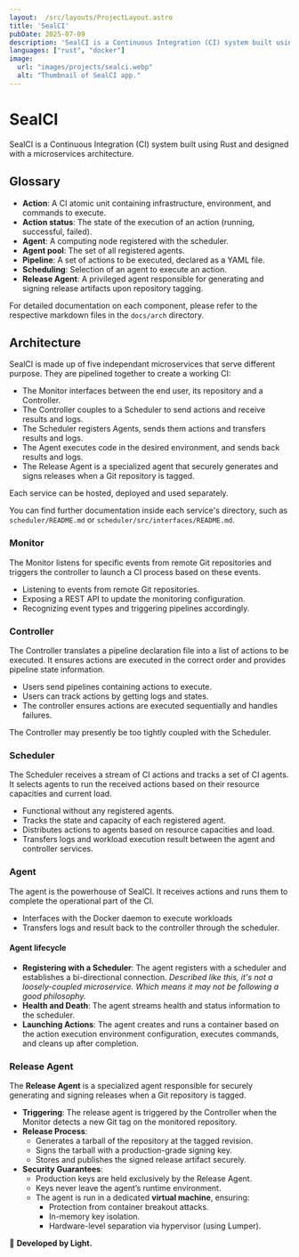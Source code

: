 ```yaml
---
layout:  /src/layouts/ProjectLayout.astro
title: 'SealCI'
pubDate: 2025-07-09
description: 'SealCI is a Continuous Integration (CI) system built using Rust and designed with a microservices architecture.'
languages: ["rust", "docker"]
image:
  url: "images/projects/sealci.webp"
  alt: "Thumbnail of SealCI app."  
--- 
```

# SealCI

SealCI is a Continuous Integration (CI) system built using Rust and designed with a microservices architecture.

## Glossary

- **Action**: A CI atomic unit containing infrastructure, environment, and commands to execute.
- **Action status**: The state of the execution of an action (running, successful, failed).
- **Agent**: A computing node registered with the scheduler.
- **Agent pool**: The set of all registered agents.
- **Pipeline**: A set of actions to be executed, declared as a YAML file.
- **Scheduling**: Selection of an agent to execute an action.
- **Release Agent**: A privileged agent responsible for generating and signing release artifacts upon repository tagging.

For detailed documentation on each component, please refer to the respective markdown files in the `docs/arch` directory.

## Architecture

SealCI is made up of five independant microservices that serve different purpose.
They are pipelined together to create a working CI:

- The Monitor interfaces between the end user, its repository and a Controller.
- The Controller couples to a Scheduler to send actions and receive results and logs.
- The Scheduler registers Agents, sends them actions and transfers results and logs.
- The Agent executes code in the desired environment, and sends back results and logs.
- The Release Agent is a specialized agent that securely generates and signs releases when a Git repository is tagged.

Each service can be hosted, deployed and used separately.

You can find further documentation inside each service's directory, such as `scheduler/README.md` or `scheduler/src/interfaces/README.md`.

### Monitor

The Monitor listens for specific events from remote Git repositories and triggers the controller to launch a CI process based on these events.

- Listening to events from remote Git repositories.
- Exposing a REST API to update the monitoring configuration.
- Recognizing event types and triggering pipelines accordingly.

### Controller

The Controller translates a pipeline declaration file into a list of actions to be executed. It ensures actions are executed in the correct order and provides pipeline state information.

- Users send pipelines containing actions to execute.
- Users can track actions by getting logs and states.
- The controller ensures actions are executed sequentially and handles failures.

The Controller may presently be too tightly coupled with the Scheduler.

### Scheduler

The Scheduler receives a stream of CI actions and tracks a set of CI agents. It selects agents to run the received actions based on their resource capacities and current load.

- Functional without any registered agents.
- Tracks the state and capacity of each registered agent.
- Distributes actions to agents based on resource capacities and load.
- Transfers logs and workload execution result between the agent and controller services.

### Agent

The agent is the powerhouse of SealCI. It receives actions and runs them to complete the operational part of the CI.

- Interfaces with the Docker daemon to execute workloads
- Transfers logs and result back to the controller through the scheduler.

#### Agent lifecycle

- **Registering with a Scheduler**: The agent registers with a scheduler and establishes a bi-directional connection. _Described like this, it's not a loosely-coupled microservice. Which means it may not be following a good philosophy._
- **Health and Death**: The agent streams health and status information to the scheduler.
- **Launching Actions**: The agent creates and runs a container based on the action execution environment configuration, executes commands, and cleans up after completion.

### Release Agent

The **Release Agent** is a specialized agent responsible for securely generating and signing releases when a Git repository is tagged.

- **Triggering**: The release agent is triggered by the Controller when the Monitor detects a new Git tag on the monitored repository.
- **Release Process**:
  - Generates a tarball of the repository at the tagged revision.
  - Signs the tarball with a production-grade signing key.
  - Stores and publishes the signed release artifact securely.
- **Security Guarantees**:
  - Production keys are held exclusively by the Release Agent.
  - Keys never leave the agent’s runtime environment.
  - The agent is run in a dedicated **virtual machine**, ensuring:
    - Protection from container breakout attacks.
    - In-memory key isolation.
    - Hardware-level separation via hypervisor (using Lumper).

🚀 **Developed by Light.**

